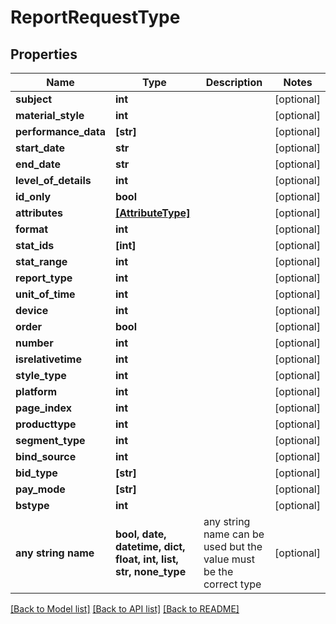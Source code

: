 # ReportRequestType


## Properties
Name | Type | Description | Notes
------------ | ------------- | ------------- | -------------
**subject** | **int** |  | [optional] 
**material_style** | **int** |  | [optional] 
**performance_data** | **[str]** |  | [optional] 
**start_date** | **str** |  | [optional] 
**end_date** | **str** |  | [optional] 
**level_of_details** | **int** |  | [optional] 
**id_only** | **bool** |  | [optional] 
**attributes** | [**[AttributeType]**](AttributeType.md) |  | [optional] 
**format** | **int** |  | [optional] 
**stat_ids** | **[int]** |  | [optional] 
**stat_range** | **int** |  | [optional] 
**report_type** | **int** |  | [optional] 
**unit_of_time** | **int** |  | [optional] 
**device** | **int** |  | [optional] 
**order** | **bool** |  | [optional] 
**number** | **int** |  | [optional] 
**isrelativetime** | **int** |  | [optional] 
**style_type** | **int** |  | [optional] 
**platform** | **int** |  | [optional] 
**page_index** | **int** |  | [optional] 
**producttype** | **int** |  | [optional] 
**segment_type** | **int** |  | [optional] 
**bind_source** | **int** |  | [optional] 
**bid_type** | **[str]** |  | [optional] 
**pay_mode** | **[str]** |  | [optional] 
**bstype** | **int** |  | [optional] 
**any string name** | **bool, date, datetime, dict, float, int, list, str, none_type** | any string name can be used but the value must be the correct type | [optional]

[[Back to Model list]](../README.md#documentation-for-models) [[Back to API list]](../README.md#documentation-for-api-endpoints) [[Back to README]](../README.md)


